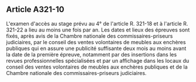 Article A321-10
----
L'examen d'accès au stage prévu au 4° de l'article R. 321-18 et à l'article R.
321-22 a lieu au moins une fois par an. Les dates et lieux des épreuves sont
fixés, après avis de la Chambre nationale des commissaires-priseurs judiciaires,
par le conseil des ventes volontaires de meubles aux enchères publiques qui en
assure une publicité suffisante deux mois au moins avant la date de la première
épreuve, notamment par des insertions dans les revues professionnelles
spécialisées et par un affichage dans les locaux du conseil des ventes
volontaires de meubles aux enchères publiques et de la Chambre nationale des
commissaires-priseurs judiciaires.
